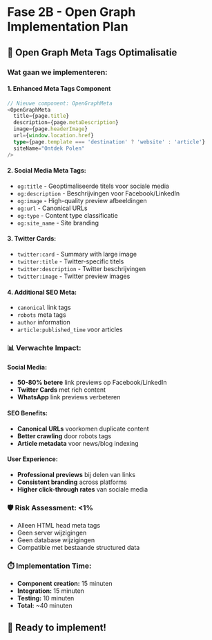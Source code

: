 # Fase 2B - Open Graph Implementation Plan

## 🎯 **Open Graph Meta Tags Optimalisatie**

### **Wat gaan we implementeren:**

#### **1. Enhanced Meta Tags Component**
```typescript
// Nieuwe component: OpenGraphMeta
<OpenGraphMeta 
  title={page.title}
  description={page.metaDescription}
  image={page.headerImage}
  url={window.location.href}
  type={page.template === 'destination' ? 'website' : 'article'}
  siteName="Ontdek Polen"
/>
```

#### **2. Social Media Meta Tags:**
- `og:title` - Geoptimaliseerde titels voor sociale media
- `og:description` - Beschrijvingen voor Facebook/LinkedIn
- `og:image` - High-quality preview afbeeldingen  
- `og:url` - Canonical URLs
- `og:type` - Content type classificatie
- `og:site_name` - Site branding

#### **3. Twitter Cards:**
- `twitter:card` - Summary with large image
- `twitter:title` - Twitter-specific titels
- `twitter:description` - Twitter beschrijvingen
- `twitter:image` - Twitter preview images

#### **4. Additional SEO Meta:**
- `canonical` link tags
- `robots` meta tags
- `author` information
- `article:published_time` voor articles

### **📊 Verwachte Impact:**

#### **Social Media:**
- **50-80% betere** link previews op Facebook/LinkedIn
- **Twitter Cards** met rich content
- **WhatsApp** link previews verbeteren

#### **SEO Benefits:**
- **Canonical URLs** voorkomen duplicate content
- **Better crawling** door robots tags
- **Article metadata** voor news/blog indexing

#### **User Experience:**
- **Professional previews** bij delen van links
- **Consistent branding** across platforms
- **Higher click-through rates** van sociale media

### **🛡️ Risk Assessment: <1%**
- Alleen HTML head meta tags
- Geen server wijzigingen
- Geen database wijzigingen
- Compatible met bestaande structured data

### **⏱️ Implementation Time:**
- **Component creation:** 15 minuten
- **Integration:** 15 minuten  
- **Testing:** 10 minuten
- **Total:** ~40 minuten

## 🚀 **Ready to implement!**